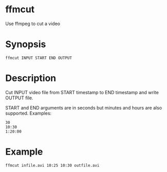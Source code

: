 # ffmcut

Use ffmpeg to cut a video

# Synopsis

	ffmcut INPUT START END OUTPUT

# Description

Cut INPUT video file from START timestamp to END timestamp and write OUTPUT file.

START and END arguments are in seconds but minutes and hours are also supported. Examples:

	30
	10:30
	1:20:00

# Example

	ffmcut infile.avi 10:25 10:30 outfile.avi
